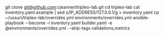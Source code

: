  git clone git@github.com:cjeanner/tripleo-lab.git
 cd tripleo-lab
 cat inventory.yaml.example | sed s/IP_ADDRESS/127.0.0.1/g > inventory.yaml
 cp ~/ussuri/tripleo-lab/overrides.yml environments/overrides.yml
 ansible-playbook --become -i inventory.yaml builder.yaml -e @environments/overrides.yml --skip-tags validations,metrics 
